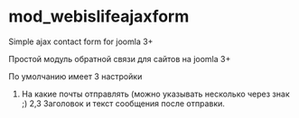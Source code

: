 mod_webislifeajaxform
=====================

Simple ajax contact form for joomla 3+

Простой модуль обратной связи для сайтов на joomla 3+

По умолчанию имеет 3 настройки 
1. На какие почты отправлять (можно указывать несколько через знак ;)
2,3 Заголовок и текст сообщения после отправки. 
